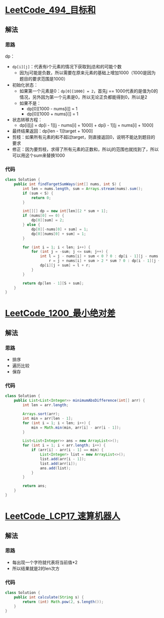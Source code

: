 # [LeetCode_494_目标和](https://leetcode-cn.com/problems/target-sum/)
## 解法
### 思路
dp：
- `dp[i][j]`：代表有i个元素的情况下获取到j总和的可能个数
  - 因为j可能是负数，所以需要在原来元素的基础上增加1000（1000是因为题目的要求范围是1000）
- 初始化状态：
    - 如果第一个元素是0：`dp[0][1000] = 2`，首先j == 1000代表的是值为0的情况，另外因为第一个元素是0，所以无论正负都能得到0，所以是2
    - 如果不是：
        - dp[0][1000 - nums[i]] = 1
        - dp[0][1000 + nums[i]] = 1
- 状态转移方程：
    - dp[i][j] = dp[i - 1][j - nums[i] + 1000] + dp[i - 1][j + nums[i] + 1000]
- 最终结果返回：dp[len - 1][target + 1000]
- 剪枝：如果所有元素的和不超过target，则直接返回0，说明不能达到题目的要求
- 修正：因为要剪枝，求得了所有元素的正数和，所以j的范围也就找到了，所以可以用这个sum来替换1000
### 代码
```java
class Solution {
    public int findTargetSumWays(int[] nums, int S) {
        int len = nums.length, sum = Arrays.stream(nums).sum();
        if (sum < S) {
            return 0;
        }

        int[][] dp = new int[len][2 * sum + 1];
        if (nums[0] == 0) {
            dp[0][sum] = 2;
        } else {
            dp[0][-nums[0] + sum] = 1;
            dp[0][nums[0] + sum] = 1;
        }

        for (int i = 1; i < len; i++) {
            for (int j = -sum; j <= sum; j++) {
                int l = j - nums[i] + sum < 0 ? 0 : dp[i - 1][j - nums[i] + sum],
                    r = j + nums[i] + sum > 2 * sum ? 0 : dp[i - 1][j + nums[i] + sum];
                dp[i][j + sum] = l + r;
            }
        }

        return dp[len - 1][S + sum];
    }
}
```
# [LeetCode_1200_最小绝对差](https://leetcode-cn.com/problems/minimum-absolute-difference/)
## 解法
### 思路
- 排序
- 遍历比较
- 保存
### 代码
```java
class Solution {
    public List<List<Integer>> minimumAbsDifference(int[] arr) {
        int len = arr.length;

        Arrays.sort(arr);
        int min = arr[len - 1];
        for (int i = 1; i < len; i++) {
            min = Math.min(min, arr[i] - arr[i - 1]);
        }

        List<List<Integer>> ans = new ArrayList<>();
        for (int i = 1; i < arr.length; i++) {
            if (arr[i] - arr[i - 1] == min) {
                List<Integer> list = new ArrayList<>();
                list.add(arr[i - 1]);
                list.add(arr[i]);
                ans.add(list);
            }
        }

        return ans;
    }
}
```
# [LeetCode_LCP17_速算机器人](https://leetcode-cn.com/problems/nGK0Fy/)
## 解法
### 思路
- 每出现一个字符就代表将当前值*2
- 所以结果就是2的len次方
### 代码
```java
class Solution {
    public int calculate(String s) {
        return (int) Math.pow(2, s.length());
    }
}
```